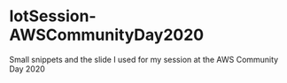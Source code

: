 # IotSession-AWSCommunityDay2020
Small snippets and the slide I used for my session at the AWS Community Day 2020